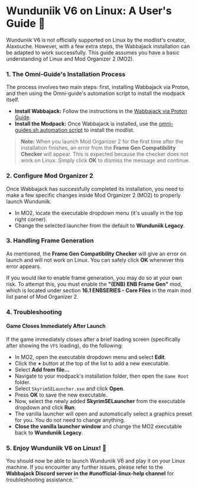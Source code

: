 # Wunduniik V6 on Linux: A User's Guide 🐧

Wunduniik V6 is not officially supported on Linux by the modlist's creator, Alaxouche. However, with a few extra steps, the Wabbajack installation can be adapted to work successfully. This guide assumes you have a basic understanding of Linux and Mod Organizer 2 (MO2).

### 1. The Omni-Guide's Installation Process

The process involves two main steps: first, installing Wabbajack via Proton, and then using the Omni-guide's automation script to install the modpack itself.

*   **Install Wabbajack:** Follow the instructions in the [Wabbajack via Proton Guide](https://github.com/Omni-guides/Wabbajack-Modlist-Linux/wiki/Wabbajack-via-Proton).
*   **Install the Modpack:** Once Wabbajack is installed, use the [omni-guides.sh automation script](https://github.com/Omni-guides/Wabbajack-Modlist-Linux/wiki/Using-the-omni%E2%80%90guides.sh-Automation-Script) to install the modlist.

> **Note:** When you launch Mod Organizer 2 for the first time after the installation finishes, an error from the **Frame Gen Compatibility Checker** will appear. This is expected because the checker does not work on Linux. Simply click **OK** to dismiss the message and continue.

### 2. Configure Mod Organizer 2

Once Wabbajack has successfully completed its installation, you need to make a few specific changes inside Mod Organizer 2 (MO2) to properly launch Wunduniik.

*   In MO2, locate the executable dropdown menu (it's usually in the top right corner).
*   Change the selected launcher from the default to **Wunduniik Legacy**.

### 3. Handling Frame Generation

As mentioned, the **Frame Gen Compatibility Checker** will give an error on launch and will not work on Linux. You can safely click **OK** whenever this error appears.

If you would like to enable frame generation, you may do so at your own risk. To attempt this, you must enable the **"(ENB) ENB Frame Gen"** mod, which is located under section **16.1 ENBSERIES - Core Files** in the main mod list panel of Mod Organizer 2.

### 4. Troubleshooting

#### Game Closes Immediately After Launch

If the game immediately closes after a brief loading screen (specifically after showing the `VFS` loading), do the following:

*   In MO2, open the executable dropdown menu and select **Edit**.
*   Click the **+** button at the top of the list to add a new executable.
*   Select **Add from file...**
*   Navigate to your modpack's installation folder, then open the `Game Root` folder.
*   Select `SkyrimSELauncher.exe` and click **Open**.
*   Press **OK** to save the new executable.
*   Now, select the newly added **SkyrimSELauncher** from the executable dropdown and click **Run**.
*   The vanilla launcher will open and automatically select a graphics preset for you. You do not need to change anything.
*   **Close the vanilla launcher window** and change the MO2 executable back to **Wunduniik Legacy**.

### 5. Enjoy Wunduniik V6 on Linux! 🎉

You should now be able to launch Wunduniik V6 and play it on your Linux machine. If you encounter any further issues, please refer to the **Wabbajack Discord server in the #unofficial-linux-help channel** for troubleshooting assistance.```

